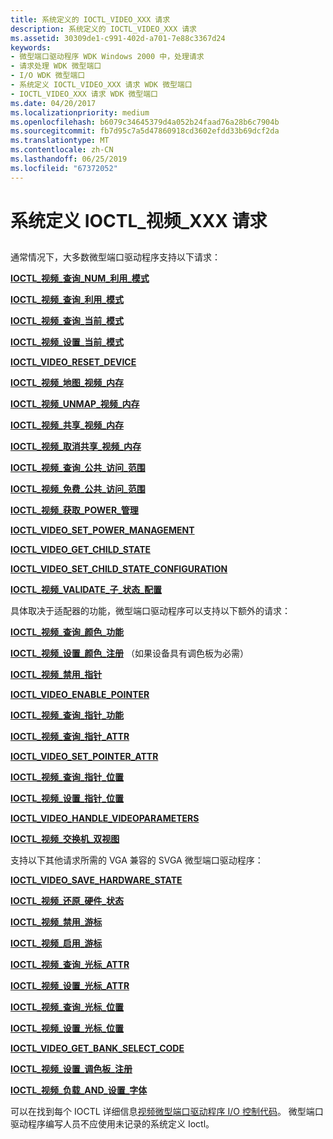 ```yaml
---
title: 系统定义的 IOCTL_VIDEO_XXX 请求
description: 系统定义的 IOCTL_VIDEO_XXX 请求
ms.assetid: 30309de1-c991-402d-a701-7e88c3367d24
keywords:
- 微型端口驱动程序 WDK Windows 2000 中，处理请求
- 请求处理 WDK 微型端口
- I/O WDK 微型端口
- 系统定义 IOCTL_VIDEO_XXX 请求 WDK 微型端口
- IOCTL_VIDEO_XXX 请求 WDK 微型端口
ms.date: 04/20/2017
ms.localizationpriority: medium
ms.openlocfilehash: b6079c34645379d4a052b24faad76a28b6c7904b
ms.sourcegitcommit: fb7d95c7a5d47860918cd3602efdd33b69dcf2da
ms.translationtype: MT
ms.contentlocale: zh-CN
ms.lasthandoff: 06/25/2019
ms.locfileid: "67372052"
---
```

# <a name="system-defined-ioctlvideoxxx-requests"></a>系统定义 IOCTL\_视频\_XXX 请求


## <span id="ddk_system_defined_ioctl_video_xxx_requests_gg"></span><span id="DDK_SYSTEM_DEFINED_IOCTL_VIDEO_XXX_REQUESTS_GG"></span>


通常情况下，大多数微型端口驱动程序支持以下请求：

[**IOCTL\_视频\_查询\_NUM\_利用\_模式**](https://docs.microsoft.com/windows-hardware/drivers/ddi/content/ntddvdeo/ni-ntddvdeo-ioctl_video_query_num_avail_modes)

[**IOCTL\_视频\_查询\_利用\_模式**](https://docs.microsoft.com/windows-hardware/drivers/ddi/content/ntddvdeo/ni-ntddvdeo-ioctl_video_query_avail_modes)

[**IOCTL\_视频\_查询\_当前\_模式**](https://docs.microsoft.com/windows-hardware/drivers/ddi/content/ntddvdeo/ni-ntddvdeo-ioctl_video_query_current_mode)

[**IOCTL\_视频\_设置\_当前\_模式**](https://docs.microsoft.com/windows-hardware/drivers/ddi/content/ntddvdeo/ni-ntddvdeo-ioctl_video_set_current_mode)

[**IOCTL\_VIDEO\_RESET\_DEVICE**](https://docs.microsoft.com/windows-hardware/drivers/ddi/content/ntddvdeo/ni-ntddvdeo-ioctl_video_reset_device)

[**IOCTL\_视频\_地图\_视频\_内存**](https://docs.microsoft.com/windows-hardware/drivers/ddi/content/ntddvdeo/ni-ntddvdeo-ioctl_video_map_video_memory)

[**IOCTL\_视频\_UNMAP\_视频\_内存**](https://docs.microsoft.com/windows-hardware/drivers/ddi/content/ntddvdeo/ni-ntddvdeo-ioctl_video_unmap_video_memory)

[**IOCTL\_视频\_共享\_视频\_内存**](https://docs.microsoft.com/windows-hardware/drivers/ddi/content/ntddvdeo/ni-ntddvdeo-ioctl_video_share_video_memory)

[**IOCTL\_视频\_取消共享\_视频\_内存**](https://docs.microsoft.com/windows-hardware/drivers/ddi/content/ntddvdeo/ni-ntddvdeo-ioctl_video_unshare_video_memory)

[**IOCTL\_视频\_查询\_公共\_访问\_范围**](https://docs.microsoft.com/windows-hardware/drivers/ddi/content/ntddvdeo/ni-ntddvdeo-ioctl_video_query_public_access_ranges)

[**IOCTL\_视频\_免费\_公共\_访问\_范围**](https://docs.microsoft.com/windows-hardware/drivers/ddi/content/ntddvdeo/ni-ntddvdeo-ioctl_video_free_public_access_ranges)

[**IOCTL\_视频\_获取\_POWER\_管理**](https://docs.microsoft.com/windows-hardware/drivers/ddi/content/ntddvdeo/ni-ntddvdeo-ioctl_video_get_power_management)

[**IOCTL\_VIDEO\_SET\_POWER\_MANAGEMENT**](https://docs.microsoft.com/windows-hardware/drivers/ddi/content/ntddvdeo/ni-ntddvdeo-ioctl_video_set_power_management)

[**IOCTL\_VIDEO\_GET\_CHILD\_STATE**](https://docs.microsoft.com/windows-hardware/drivers/ddi/content/ntddvdeo/ni-ntddvdeo-ioctl_video_get_child_state)

[**IOCTL\_VIDEO\_SET\_CHILD\_STATE\_CONFIGURATION**](https://docs.microsoft.com/windows-hardware/drivers/ddi/content/ntddvdeo/ni-ntddvdeo-ioctl_video_set_child_state_configuration)

[**IOCTL\_视频\_VALIDATE\_子\_状态\_配置**](https://docs.microsoft.com/windows-hardware/drivers/ddi/content/ntddvdeo/ni-ntddvdeo-ioctl_video_validate_child_state_configuration)

具体取决于适配器的功能，微型端口驱动程序可以支持以下额外的请求：

[**IOCTL\_视频\_查询\_颜色\_功能**](https://docs.microsoft.com/windows-hardware/drivers/ddi/content/ntddvdeo/ni-ntddvdeo-ioctl_video_query_color_capabilities)

[**IOCTL\_视频\_设置\_颜色\_注册**](https://docs.microsoft.com/windows-hardware/drivers/ddi/content/ntddvdeo/ni-ntddvdeo-ioctl_video_set_color_registers) （如果设备具有调色板为必需）

[**IOCTL\_视频\_禁用\_指针**](https://docs.microsoft.com/windows-hardware/drivers/ddi/content/ntddvdeo/ni-ntddvdeo-ioctl_video_disable_pointer)

[**IOCTL\_VIDEO\_ENABLE\_POINTER**](https://docs.microsoft.com/windows-hardware/drivers/ddi/content/ntddvdeo/ni-ntddvdeo-ioctl_video_enable_pointer)

[**IOCTL\_视频\_查询\_指针\_功能**](https://docs.microsoft.com/windows-hardware/drivers/ddi/content/ntddvdeo/ni-ntddvdeo-ioctl_video_query_pointer_capabilities)

[**IOCTL\_视频\_查询\_指针\_ATTR**](https://docs.microsoft.com/windows-hardware/drivers/ddi/content/ntddvdeo/ni-ntddvdeo-ioctl_video_query_pointer_attr)

[**IOCTL\_VIDEO\_SET\_POINTER\_ATTR**](https://docs.microsoft.com/windows-hardware/drivers/ddi/content/ntddvdeo/ni-ntddvdeo-ioctl_video_set_pointer_attr)

[**IOCTL\_视频\_查询\_指针\_位置**](https://docs.microsoft.com/windows-hardware/drivers/ddi/content/ntddvdeo/ni-ntddvdeo-ioctl_video_query_pointer_position)

[**IOCTL\_视频\_设置\_指针\_位置**](https://docs.microsoft.com/windows-hardware/drivers/ddi/content/ntddvdeo/ni-ntddvdeo-ioctl_video_set_pointer_position)

[**IOCTL\_VIDEO\_HANDLE\_VIDEOPARAMETERS**](https://docs.microsoft.com/windows-hardware/drivers/ddi/content/ntddvdeo/ni-ntddvdeo-ioctl_video_handle_videoparameters)

[**IOCTL\_视频\_交换机\_双视图**](https://docs.microsoft.com/windows-hardware/drivers/ddi/content/ntddvdeo/ni-ntddvdeo-ioctl_video_switch_dualview)

支持以下其他请求所需的 VGA 兼容的 SVGA 微型端口驱动程序：

[**IOCTL\_VIDEO\_SAVE\_HARDWARE\_STATE**](https://docs.microsoft.com/windows-hardware/drivers/ddi/content/ntddvdeo/ni-ntddvdeo-ioctl_video_save_hardware_state)

[**IOCTL\_视频\_还原\_硬件\_状态**](https://docs.microsoft.com/windows-hardware/drivers/ddi/content/ntddvdeo/ni-ntddvdeo-ioctl_video_restore_hardware_state)

[**IOCTL\_视频\_禁用\_游标**](https://docs.microsoft.com/windows-hardware/drivers/ddi/content/ntddvdeo/ni-ntddvdeo-ioctl_video_disable_cursor)

[**IOCTL\_视频\_启用\_游标**](https://docs.microsoft.com/windows-hardware/drivers/ddi/content/ntddvdeo/ni-ntddvdeo-ioctl_video_enable_cursor)

[**IOCTL\_视频\_查询\_光标\_ATTR**](https://docs.microsoft.com/windows-hardware/drivers/ddi/content/ntddvdeo/ni-ntddvdeo-ioctl_video_query_cursor_attr)

[**IOCTL\_视频\_设置\_光标\_ATTR**](https://docs.microsoft.com/windows-hardware/drivers/ddi/content/ntddvdeo/ni-ntddvdeo-ioctl_video_set_cursor_attr)

[**IOCTL\_视频\_查询\_光标\_位置**](https://docs.microsoft.com/windows-hardware/drivers/ddi/content/ntddvdeo/ni-ntddvdeo-ioctl_video_query_cursor_position)

[**IOCTL\_视频\_设置\_光标\_位置**](https://docs.microsoft.com/windows-hardware/drivers/ddi/content/ntddvdeo/ni-ntddvdeo-ioctl_video_set_cursor_position)

[**IOCTL\_VIDEO\_GET\_BANK\_SELECT\_CODE**](https://docs.microsoft.com/windows-hardware/drivers/ddi/content/ntddvdeo/ni-ntddvdeo-ioctl_video_get_bank_select_code)

[**IOCTL\_视频\_设置\_调色板\_注册**](https://docs.microsoft.com/windows-hardware/drivers/ddi/content/ntddvdeo/ni-ntddvdeo-ioctl_video_set_palette_registers)

[**IOCTL\_视频\_负载\_AND\_设置\_字体**](https://docs.microsoft.com/windows-hardware/drivers/ddi/content/ntddvdeo/ni-ntddvdeo-ioctl_video_load_and_set_font)

可以在找到每个 IOCTL 详细信息[视频微型端口驱动程序 I/O 控制代码](https://docs.microsoft.com/windows-hardware/drivers/ddi/content/index)。 微型端口驱动程序编写人员不应使用未记录的系统定义 Ioctl。

 

 





